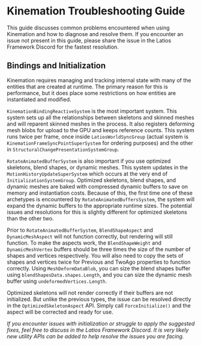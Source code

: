 # Kinemation Troubleshooting Guide

This guide discusses common problems encountered when using Kinemation and how
to diagnose and resolve them. If you encounter an issue not present in this
guide, please share the issue in the Latios Framework Discord for the fastest
resolution.

## Bindings and Initialization

Kinemation requires managing and tracking internal state with many of the
entities that are created at runtime. The primary reason for this is
performance, but it does place some restrictions on how entities are
instantiated and modified.

`KinemationBindingReactiveSystem` is the most important system. This system sets
up all the relationships between skeletons and skinned meshes and will reparent
skinned meshes in the process. It also registers deforming mesh blobs for upload
to the GPU and keeps reference counts. This system runs twice per frame, once
inside `LatiosWorldSyncGroup` (actual system is
`KinemationFrameSyncPointSuperSystem` for ordering purposes) and the other in
`StructuralChangePresentationSystemGroup`.

`RotateAnimatedBufferSystem` is also important if you use optimized skeletons,
blend shapes, or dynamic meshes. This system updates in the
`MotionHistoryUpdateSuperSystem` which occurs at the very end of
`InitializationSystemGroup`. Optimized skeletons, blend shapes, and dynamic
meshes are baked with compressed dynamic buffers to save on memory and
instantiation costs. Because of this, the first time one of these archetypes is
encountered by `RotateAnimatedBuffersSystem`, the system will expand the dynamic
buffers to the appropriate runtime sizes. The potential issues and resolutions
for this is slightly different for optimized skeletons than the other two.

Prior to `RotateAnimatedBufferSystem`, `BlendShapeAspect` and
`DynamicMeshAspect` will not function correctly, but rendering will still
function. To make the aspects work, the `BlendShapeWeight` and
`DynamicMeshVertex` buffers should be three times the size of the number of
shapes and vertices respectively. You will also need to copy the sets of shapes
and vertices twice for Previous and TwoAgo properties to function correctly.
Using `MeshDeformDataBlob`, you can size the blend shapes buffer using
`blendShapesData.shapes.Length`, and you can size the dynamic mesh buffer using
`undeformedVertices.Length`.

Optimized skeletons will not render correctly if their buffers are not
initialized. But unlike the previous types, the issue can be resolved directly
in the `OptimizedSkeletonAspect` API. Simply call `ForceInitialize()` and the
aspect will be corrected and ready for use.

*If you encounter issues with initialization or struggle to apply the suggested
fixes, feel free to discuss in the Latios Framework Discord. It is very likely
new utility APIs can be added to help resolve the issues you are facing.*
